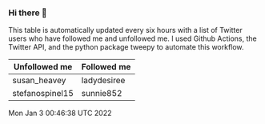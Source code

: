 ### Hi there 👋

This table is automatically updated every six hours with a list of Twitter users who have followed me and unfollowed me. I used Github Actions, the Twitter API, and the python package tweepy to automate this workflow.

| Unfollowed me |  Followed me |
| --- | --- |
|susan_heavey|ladydesiree|
|stefanospinel15|sunnie852|
Mon Jan  3 00:46:38 UTC 2022
